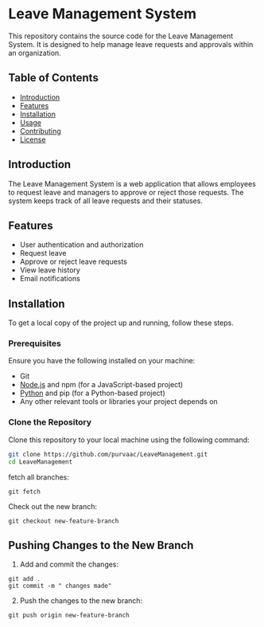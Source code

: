 # Leave Management System

This repository contains the source code for the Leave Management System. It is designed to help manage leave requests and approvals within an organization.

## Table of Contents

- [Introduction](#introduction)
- [Features](#features)
- [Installation](#installation)
- [Usage](#usage)
- [Contributing](#contributing)
- [License](#license)

## Introduction

The Leave Management System is a web application that allows employees to request leave and managers to approve or reject those requests. The system keeps track of all leave requests and their statuses.

## Features

- User authentication and authorization
- Request leave
- Approve or reject leave requests
- View leave history
- Email notifications

## Installation

To get a local copy of the project up and running, follow these steps.

### Prerequisites

Ensure you have the following installed on your machine:
- Git
- [Node.js](https://nodejs.org/) and npm (for a JavaScript-based project)
- [Python](https://www.python.org/) and pip (for a Python-based project)
- Any other relevant tools or libraries your project depends on

### Clone the Repository

Clone this repository to your local machine using the following command:

```sh
git clone https://github.com/purvaac/LeaveManagement.git
cd LeaveManagement
```
fetch all branches:
```
git fetch

 ```
Check out the new branch:
```
git checkout new-feature-branch

```

## Pushing Changes to the New Branch

1. Add and commit the changes:
```
git add .
git commit -m " changes made"
```

2. Push the changes to the new branch:
```
git push origin new-feature-branch
```
